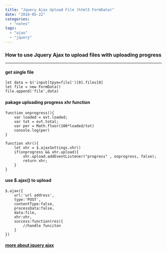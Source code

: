 ```yaml
---
title: "Jquery Ajax Upload File (html5 FormData)"
date: "2018-05-22"
categories: 
  - "notes"
tags: 
  - "ajax"
  - "jquery"
---
```


### How to use Jquery Ajax to upload files with uploading progress

* * *

#### get single file

```
let data = $('input[tpye=file]')[0].files[0]
let file = new FormData()
file.append('file',data)
```

#### pakage uploading progress xhr function

```
function onprogress(){
    var loaded = evt.loaded;
    var tot = evt.total;
    var per = Math.floor(100*loaded/tot)
    console.log(per)
}

function xhr(){
    let xhr = $.ajaxSettings.xhr()
    if(onprogress && xhr.upload){
        xhr.upload.addEventListener("progress" , onprogress, false);
        return xhr;
    }
}
```

#### use $.ajax() to upload

```
$.ajax({
    url:'url address',
    type:'POST',
    contentType:false,
    processData:false,
    data:file,
    xhr:xhr,
    success:function(res){
        //handle funciton
    }
})
```

#### [more about jquery ajax](https://www.cnblogs.com/zhuxiaojie/p/4783939.html)
